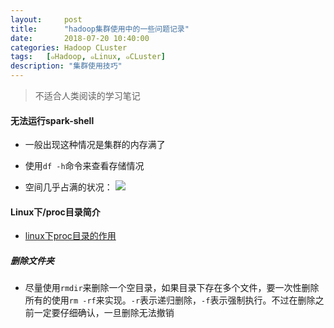```yaml
---
layout:     post
title:      "hadoop集群使用中的一些问题记录"
date:       2018-07-20 10:40:00
categories: Hadoop CLuster
tags:   [๑Hadoop, ๑Linux, ๑CLuster]
description: "集群使用技巧"
---
```


> 不适合人类阅读的学习笔记

#### 无法运行spark-shell

- 一般出现这种情况是集群的内存满了

- 使用`df -h`命令来查看存储情况

- 空间几乎占满的状况：
![](/images/Hadoop/cluster_storage.png)

#### Linux下/proc目录简介

- [linux下proc目录的作用](https://blog.csdn.net/zdwzzu2006/article/details/7747977)

##### 删除文件夹

- 尽量使用`rmdir`来删除一个空目录，如果目录下存在多个文件，要一次性删除所有的使用`rm -rf`来实现。`-r`表示递归删除，`-f`表示强制执行。不过在删除之前一定要仔细确认，一旦删除无法撤销
